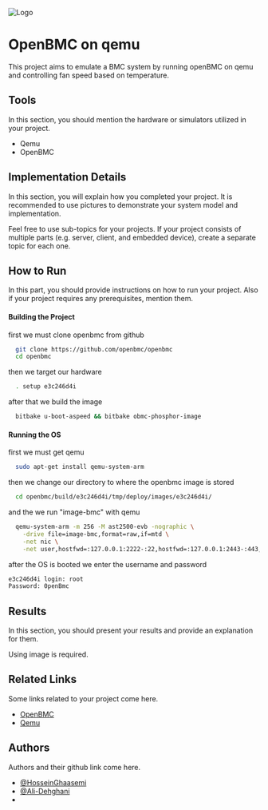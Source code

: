 
![Logo](https://upload.wikimedia.org/wikipedia/commons/thumb/6/66/OpenBMC_logo.png/1200px-OpenBMC_logo.png)


# OpenBMC on qemu

This project aims to emulate a BMC system by running openBMC on qemu and controlling fan speed based on temperature.

## Tools
In this section, you should mention the hardware or simulators utilized in your project.
- Qemu
- OpenBMC


## Implementation Details

In this section, you will explain how you completed your project. It is recommended to use pictures to demonstrate your system model and implementation.


Feel free to use sub-topics for your projects. If your project consists of multiple parts (e.g. server, client, and embedded device), create a separate topic for each one.

## How to Run

In this part, you should provide instructions on how to run your project. Also if your project requires any prerequisites, mention them. 

#### Building the Project
first we must clone openbmc from github
```bash
  git clone https://github.com/openbmc/openbmc
  cd openbmc
```
then we target our hardware
```bash
  . setup e3c246d4i
```
after that we build the image
```bash
  bitbake u-boot-aspeed && bitbake obmc-phosphor-image
```

#### Running the OS
first we must get qemu
```bash
  sudo apt-get install qemu-system-arm
```
then we change our directory to where the openbmc image is stored
```bash
  cd openbmc/build/e3c246d4i/tmp/deploy/images/e3c246d4i/
```
and the we run "image-bmc" with qemu
```bash
  qemu-system-arm -m 256 -M ast2500-evb -nographic \
    -drive file=image-bmc,format=raw,if=mtd \
    -net nic \
    -net user,hostfwd=:127.0.0.1:2222-:22,hostfwd=:127.0.0.1:2443-:443,hostfwd=udp:127.0.0.1:2623-:623,hostname=qemu
```
after the OS is booted we enter the username and password
```bash
e3c246d4i login: root
Password: 0penBmc
```
## Results
In this section, you should present your results and provide an explanation for them.

Using image is required.

## Related Links
Some links related to your project come here.
 - [OpenBMC](https://github.com/openbmc/openbmc)
 - [Qemu](https://github.com/qemu/qemu)


## Authors
Authors and their github link come here.
- [@HosseinGhaasemi](https://github.com/HosseinGhaasemi)
- [@Ali-Dehghani](https://github.com/Ali-Dehghani)
- []()

